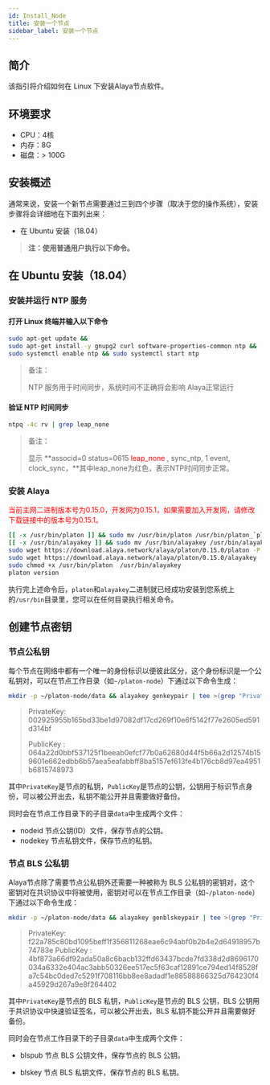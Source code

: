 ```yaml
---
id: Install_Node
title: 安装一个节点
sidebar_label: 安装一个节点
---
```


## 简介

该指引将介绍如何在 Linux 下安装Alaya节点软件。



## 环境要求

- CPU：4核
- 内存：8G
- 磁盘：> 100G



## 安装概述

通常来说，安装一个新节点需要通过三到四个步骤（取决于您的操作系统），安装步骤将会详细地在下面列出来：

- 在 Ubuntu 安装（18.04）

> **注：使用普通用户执行以下命令。**


## 在 Ubuntu 安装（18.04）

### 安装并运行 NTP 服务

#### 打开 Linux 终端并输入以下命令

```bash
sudo apt-get update &&
sudo apt-get install -y gnupg2 curl software-properties-common ntp &&
sudo systemctl enable ntp && sudo systemctl start ntp
```

> 备注：
>
> NTP 服务用于时间同步，系统时间不正确将会影响 Alaya正常运行



#### 验证 NTP 时间同步

```bash
ntpq -4c rv | grep leap_none
```

> 备注：
>
> 显示 **associd=0 status=0615 <font color=red>leap_none</font> , sync_ntp, 1 event, clock_sync，**其中leap_none为红色，表示NTP时间同步正常。



### 安装 Alaya

<font color=red>当前主网二进制版本号为0.15.0，开发网为0.15.1，如果需要加入开发网，请修改下载链接中的版本号为0.15.1。</font>

```bash
[[ -x /usr/bin/platon ]] && sudo mv /usr/bin/platon /usr/bin/platon_`platon version | grep '^Version:' | awk -F "[ ,:,-]" '{print $3}'`
[[ -x /usr/bin/alayakey ]] && sudo mv /usr/bin/alayakey /usr/bin/alayakey_`alayakey --version | awk -F "[ ,-]" '{print $3}'`
sudo wget https://download.alaya.network/alaya/platon/0.15.0/platon -P /usr/bin    
sudo wget https://download.alaya.network/alaya/platon/0.15.0/alayakey -P /usr/bin
sudo chmod +x /usr/bin/platon  /usr/bin/alayakey
platon version
```

执行完上述命令后，`platon`和`alayakey`二进制就已经成功安装到您系统上的`/usr/bin`目录里，您可以在任何目录执行相关命令。



## 创建节点密钥

### 节点公私钥

每个节点在网络中都有一个唯一的身份标识以便彼此区分，这个身份标识是一个公私钥对，可以在节点工作目录（如`~/platon-node`）下通过以下命令生成：

```bash
mkdir -p ~/platon-node/data && alayakey genkeypair | tee >(grep "PrivateKey" | awk '{print $2}' > ~/platon-node/data/nodekey) >(grep "PublicKey" | awk '{print $3}' > ~/platon-node/data/nodeid)
```

> PrivateKey:  002925955b165bd33be1d97082df17cd269f10e6f5142f77e2605ed591d314bf
>
> PublicKey :  064a22d0bbf537125f1beeab0efcf77b0a62680d44f5b66a2d12574b159601e662edbb6b57aea5eafabbff8ba5157ef613fe4b176cb8d97ea4951b6815748973

其中`PrivateKey`是节点的私钥，`PublicKey`是节点的公钥，公钥用于标识节点身份，可以被公开出去，私钥不能公开并且需要做好备份。

同时会在节点工作目录下的子目录`data`中生成两个文件：

- nodeid 节点公钥(ID）文件，保存节点的公钥。
- nodekey 节点私钥文件，保存节点的私钥。



### 节点 BLS 公私钥

Alaya节点除了需要节点公私钥外还需要一种被称为 BLS 公私钥的密钥对，这个密钥对在共识协议中将被使用，密钥对可以在节点工作目录（如`~/platon-node`）下通过以下命令生成：

```bash
mkdir -p ~/platon-node/data && alayakey genblskeypair | tee >(grep "PrivateKey" | awk '{print $2}' > ~/platon-node/data/blskey) >(grep "PublicKey" | awk '{print $3}' > ~/platon-node/data/blspub)
```

> PrivateKey:  f22a785c80bd1095beff1f356811268eae6c94abf0b2b4e2d64918957b74783e
> PublicKey :  4bf873a66df92ada50a8c6bacb132ffd63437bcde7fd338d2d8696170034a6332e404ac3abb50326ee517ec5f63caf12891ce794ed14f8528fa7c54bc0ded7c5291f708116bb8ee8adadf1e88588866325d764230f4a45929d267a9e8f264402

其中`PrivateKey`是节点的 BLS 私钥，`PublicKey`是节点的 BLS 公钥，BLS 公钥用于共识协议中快速验证签名，可以被公开出去，BLS 私钥不能公开并且需要做好备份。

同时会在节点工作目录下的子目录`data`中生成两个文件：

- blspub 节点 BLS 公钥文件，保存节点的 BLS 公钥。

- blskey 节点 BLS 私钥文件，保存节点的 BLS 私钥。
